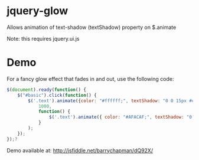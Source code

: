 jquery-glow
===========

Allows animation of text-shadow (textShadow) property on $.animate

Note: this requires jquery.ui.js

Demo
====

For a fancy glow effect that fades in and out, use the following code:

```javascript
$(document).ready(function() {
    $("#basic").click(function() { 
        $('.text').animate({color: "#ffffff;", textShadow: "0 0 15px #ccc;"}, 
            1000,
            function() { 
                $('.text').animate({ color: "#AFACAF;", textShadow: "0 0 0 #fff;"}, 1000);
            }
        );
    });
});?
```

Demo available at: http://jsfiddle.net/barrychapman/dQ92X/